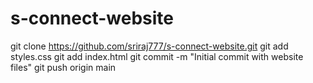 # s-connect-website
git clone https://github.com/sriraj777/s-connect-website.git
git add styles.css
git add index.html
git commit -m "Initial commit with website files"
git push origin main

